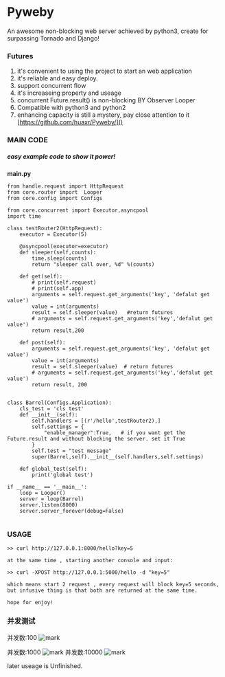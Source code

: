 # Pyweby
An awesome non-blocking web server achieved by python3, create for surpassing Tornado and Django!


### Futures
1. it's convenient to using the project to start an web application
1. it's reliable and easy deploy.
1. support concurrent flow
1. it's increaseing property and useage
1. concurrent Future.result() is non-blocking BY Observer Looper
1. Compatible with python3 and python2 
1. enhancing capacity is still a mystery, pay close attention to it [https://github.com/huaxr/Pyweby/]()


### MAIN CODE
##### easy example code to show it power! 

**main.py**
```
from handle.request import HttpRequest
from core.router import  Looper
from core.config import Configs

from core.concurrent import Executor,asyncpool
import time

class testRouter2(HttpRequest):
    executor = Executor(5)

    @asyncpool(executor=executor)
    def sleeper(self,counts):
        time.sleep(counts)
        return "sleeper call over, %d" %(counts)

    def get(self):
        # print(self.request)
        # print(self.app)
        arguments = self.request.get_arguments('key', 'defalut get value')
        value = int(arguments)
        result = self.sleeper(value)   #return futures
        # arguments = self.request.get_arguments('key','defalut get value')
        return result,200

    def post(self):
        arguments = self.request.get_arguments('key', 'defalut get value')
        value = int(arguments)
        result = self.sleeper(value)  # return futures
        # arguments = self.request.get_arguments('key','defalut get value')
        return result, 200


class Barrel(Configs.Application):
    cls_test = 'cls test'
    def __init__(self):
        self.handlers = [(r'/hello',testRouter2),]
        self.settings = {
            "enable_manager":True,   # if you want get the Future.result and without blocking the server. set it True
        }
        self.test = "test message"
        super(Barrel,self).__init__(self.handlers,self.settings)

    def global_test(self):
        print('global test')

if __name__ == '__main__':
    loop = Looper()
    server = loop(Barrel)
    server.listen(8000)
    server.server_forever(debug=False)
  
```

### USAGE

```
>> curl http://127.0.0.1:8000/hello?key=5

at the same time , starting another console and input:

>> curl -XPOST http://127.0.0.1:5000/hello -d "key=5"

which means start 2 request , every request will block key=5 seconds,
but infusive thing is that both are returned at the same time.

hope for enjoy!

```

### 并发测试
并发数:100
![mark](http://pacfhd1z8.bkt.clouddn.com/python/180814/cE76Cj6BiE.png?imageslim)

并发数:1000
![mark](http://pacfhd1z8.bkt.clouddn.com/python/180814/6B52FggL2D.png?imageslim)
并发数:10000
![mark](http://pacfhd1z8.bkt.clouddn.com/python/180814/gcGe28dIm5.png?imageslim)


later useage is Unfinished.

